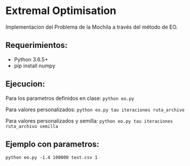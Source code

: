# Extremal Optimisation
Implementacion del Problema de la Mochila a través del método de EO.

## Requerimientos:
- Python 3.6.5+
- pip install numpy

## Ejecucion:
Para los parametros definidos en clase: `python eo.py`

Para valores personalizados: `python eo.py tau iteraciones ruta_archivo`

Para valores personalizados y semilla: `python eo.py tau iteraciones ruta_archivo semilla`

## Ejemplo con parametros:
`python eo.py -1.4 100000 test.csv 1`
